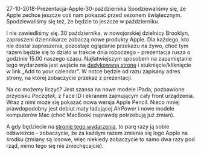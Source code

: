 27-10-2018-Prezentacja-Apple-30-października 
Spodziewaliśmy się, że Apple zechce jeszcze coś nam pokazać przed sezonem świątecznym. Spodziewaliśmy się też, że będzie to jeszcze w październiku.

I nie zawiedliśmy się. 30 października, w nowojorskiej dzielnicy Brooklyn, zaproszeni dziennikarze zobaczą nowe produkty Apple. Dla każdego, kto nie dostał zaproszenia, pozostaje oglądanie przekazu na żywo, choć tym razem będzie się to działo w trakcie dnia roboczego - prezentacja rusza o godzinie 15.00 naszego czasu. Najłatwiejszym sposobem na zapamiętanie tego wydarzenia jest wejście na [dedykowaną stronę](https://www.apple.com/apple-events/) i stuknięcie/kliknięcie w link „Add to your calendar”. W notce będzie od razu zapisany adres strony, na której zobaczycie przekaz z prezentacji.

Na co możemy liczyć? Jest szansa na nowe modele iPada, pozbawione przycisku *Początek*, z Face ID i ekranem zajmującym cały front urządzenia. Wraz z nimi może się pokazać nowa wersja Apple Pencil. Nieco mniej prawdopodobny jest debiut maty ładującej *AirPower* i nowe modele komputerów Mac (choć MacBooki naprawdę potrzebują już zmian).

A gdy będziecie na [stronie tego wydarzenia](https://www.apple.com/apple-events/), to parę razy ją sobie odświeżcie - zobaczycie, że za każdym razem zmienia się logo Apple na środku (zmiany są losowe, więc niekiedy zobaczycie to samo dwa razy pod rząd, mimo tego się nie zniechęcajcie).